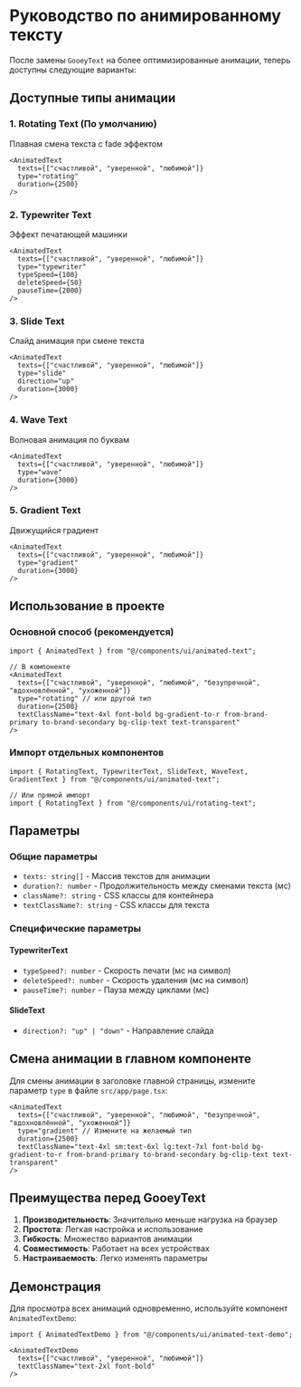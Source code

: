 # Руководство по анимированному тексту

После замены `GooeyText` на более оптимизированные анимации, теперь доступны следующие варианты:

## Доступные типы анимации

### 1. Rotating Text (По умолчанию)
Плавная смена текста с fade эффектом
```tsx
<AnimatedText
  texts={["счастливой", "уверенной", "любимой"]}
  type="rotating"
  duration={2500}
/>
```

### 2. Typewriter Text
Эффект печатающей машинки
```tsx
<AnimatedText
  texts={["счастливой", "уверенной", "любимой"]}
  type="typewriter"
  typeSpeed={100}
  deleteSpeed={50}
  pauseTime={2000}
/>
```

### 3. Slide Text
Слайд анимация при смене текста
```tsx
<AnimatedText
  texts={["счастливой", "уверенной", "любимой"]}
  type="slide"
  direction="up"
  duration={3000}
/>
```

### 4. Wave Text
Волновая анимация по буквам
```tsx
<AnimatedText
  texts={["счастливой", "уверенной", "любимой"]}
  type="wave"
  duration={3000}
/>
```

### 5. Gradient Text
Движущийся градиент
```tsx
<AnimatedText
  texts={["счастливой", "уверенной", "любимой"]}
  type="gradient"
  duration={3000}
/>
```

## Использование в проекте

### Основной способ (рекомендуется)
```tsx
import { AnimatedText } from "@/components/ui/animated-text";

// В компоненте
<AnimatedText
  texts={["счастливой", "уверенной", "любимой", "безупречной", "вдохновлённой", "ухоженной"]}
  type="rotating" // или другой тип
  duration={2500}
  textClassName="text-4xl font-bold bg-gradient-to-r from-brand-primary to-brand-secondary bg-clip-text text-transparent"
/>
```

### Импорт отдельных компонентов
```tsx
import { RotatingText, TypewriterText, SlideText, WaveText, GradientText } from "@/components/ui/animated-text";

// Или прямой импорт
import { RotatingText } from "@/components/ui/rotating-text";
```

## Параметры

### Общие параметры
- `texts: string[]` - Массив текстов для анимации
- `duration?: number` - Продолжительность между сменами текста (мс)
- `className?: string` - CSS классы для контейнера
- `textClassName?: string` - CSS классы для текста

### Специфические параметры

#### TypewriterText
- `typeSpeed?: number` - Скорость печати (мс на символ)
- `deleteSpeed?: number` - Скорость удаления (мс на символ)
- `pauseTime?: number` - Пауза между циклами (мс)

#### SlideText
- `direction?: "up" | "down"` - Направление слайда

## Смена анимации в главном компоненте

Для смены анимации в заголовке главной страницы, измените параметр `type` в файле `src/app/page.tsx`:

```tsx
<AnimatedText
  texts={["счастливой", "уверенной", "любимой", "безупречной", "вдохновлённой", "ухоженной"]}
  type="gradient" // Измените на желаемый тип
  duration={2500}
  textClassName="text-4xl sm:text-6xl lg:text-7xl font-bold bg-gradient-to-r from-brand-primary to-brand-secondary bg-clip-text text-transparent"
/>
```

## Преимущества перед GooeyText

1. **Производительность**: Значительно меньше нагрузка на браузер
2. **Простота**: Легкая настройка и использование
3. **Гибкость**: Множество вариантов анимации
4. **Совместимость**: Работает на всех устройствах
5. **Настраиваемость**: Легко изменять параметры

## Демонстрация

Для просмотра всех анимаций одновременно, используйте компонент `AnimatedTextDemo`:

```tsx
import { AnimatedTextDemo } from "@/components/ui/animated-text-demo";

<AnimatedTextDemo
  texts={["счастливой", "уверенной", "любимой"]}
  textClassName="text-2xl font-bold"
/>
``` 